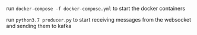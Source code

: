 run `docker-compose -f docker-compose.yml` to start the docker containers

run `python3.7 producer.py` to start receiving messages from the websocket and sending them to kafka